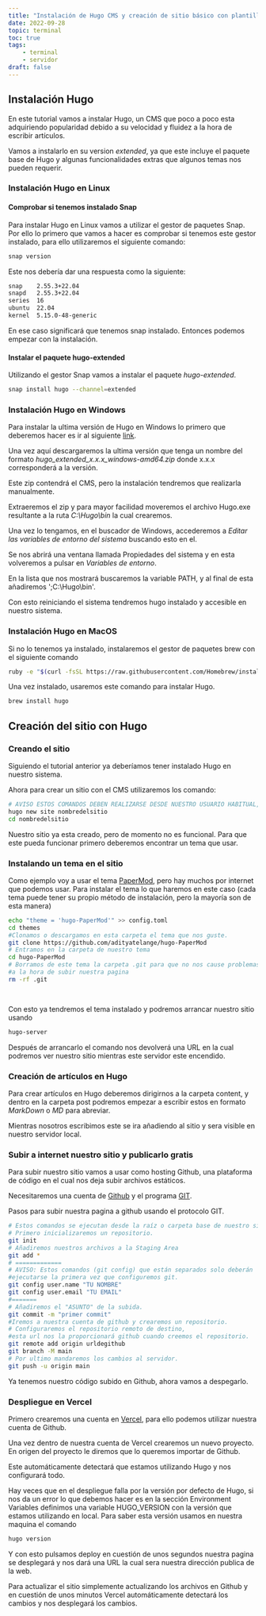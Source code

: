 ```yaml
---
title: "Instalación de Hugo CMS y creación de sitio básico con plantilla"
date: 2022-09-28
topic: terminal
toc: true
tags:
    - terminal
    - servidor
draft: false
---
```

## Instalación Hugo

En este tutorial vamos a instalar Hugo, un CMS que poco a poco esta adquiriendo popularidad debido a su velocidad y fluidez a la hora de escribir artículos.

Vamos a instalarlo en su version *extended*, ya que este incluye el paquete base de Hugo y algunas funcionalidades extras que algunos temas nos pueden requerir.

### Instalación Hugo en Linux

#### Comprobar si tenemos instalado Snap

Para instalar Hugo en Linux vamos a utilizar el gestor de paquetes Snap. Por ello lo primero que vamos a hacer es comprobar si tenemos este gestor instalado, para ello utilizaremos el siguiente comando:

```sh
snap version

```

Este nos debería dar una respuesta como la siguiente:

```sh
snap    2.55.3+22.04
snapd   2.55.3+22.04
series  16
ubuntu  22.04
kernel  5.15.0-48-generic

```

En ese caso significará que tenemos snap instalado. Entonces podemos empezar con la instalación.

#### Instalar el paquete hugo-extended

Utilizando el gestor Snap vamos a instalar el paquete *hugo-extended*.

```sh
snap install hugo --channel=extended

```

### Instalación Hugo en Windows

Para instalar la ultima versión de Hugo en Windows lo primero que deberemos hacer es ir al siguiente [link](https://github.com/gohugoio/hugo/releases).

Una vez aquí descargaremos la ultima versión que tenga un nombre del formato *hugo_extended_x.x.x_windows-amd64.zip* donde x.x.x corresponderá a la versión.

Este zip contendrá el CMS, pero la instalación tendremos que realizarla manualmente.

Extraeremos el zip y para mayor facilidad moveremos el archivo Hugo.exe resultante a la ruta  *C:\Hugo\bin* la cual crearemos.

Una vez lo tengamos, en el buscador de Windows, accederemos a *Editar las variables de entorno del sistema* buscando esto en el.

Se nos abrirá una ventana llamada Propiedades del sistema y en esta volveremos a pulsar en *Variables de entorno*.

En la lista que nos mostrará buscaremos la variable PATH, y al final de esta añadiremos ';C:\Hugo\bin'.

Con esto reiniciando el sistema tendremos hugo instalado y accesible en nuestro sistema.

### Instalación Hugo en MacOS

Si no lo tenemos ya instalado, instalaremos el gestor de paquetes brew con el siguiente comando

```sh
ruby -e "$(curl -fsSL https://raw.githubusercontent.com/Homebrew/install/master/install)"
```

Una vez instalado, usaremos este comando para instalar Hugo.

````sh
brew install hugo

````

## Creación del sitio con Hugo

### Creando el sitio

Siguiendo el tutorial anterior ya deberíamos tener instalado Hugo en nuestro sistema.

Ahora para crear un sitio con el CMS utilizaremos los comando:

```sh
# AVISO ESTOS COMANDOS DEBEN REALIZARSE DESDE NUESTRO USUARIO HABITUAL, NUNCA DESDE SUDO
hugo new site nombredelsitio
cd nombredelsitio
```

Nuestro sitio ya esta creado, pero de momento no es funcional. Para que este pueda funcionar primero deberemos encontrar un tema que usar.

### Instalando un tema en el sitio

 Como ejemplo voy a usar el tema [PaperMod](https://github.com/adityatelange/hugo-PaperMod), pero hay muchos por internet que podemos usar. Para instalar el tema lo que haremos en este caso (cada tema puede tener su propio método de instalación, pero la mayoría son de esta manera)

```sh
echo "theme = 'hugo-PaperMod'" >> config.toml
cd themes
#Clonamos o descargamos en esta carpeta el tema que nos guste.
git clone https://github.com/adityatelange/hugo-PaperMod
# Entramos en la carpeta de nuestro tema
cd hugo-PaperMod
# Borramos de este tema la carpeta .git para que no nos cause problemas
#a la hora de subir nuestra pagina
rm -rf .git

 
```

Con esto ya tendremos el tema instalado y podremos arrancar nuestro sitio usando

```sh
hugo-server
```

Después de arrancarlo el comando nos devolverá una URL en la cual podremos ver nuestro sitio mientras este servidor este encendido.

### Creación de artículos en Hugo

Para crear artículos en Hugo deberemos dirigirnos a la carpeta content, y dentro en la carpeta post podremos empezar a escribir estos en formato *MarkDown* o *MD* para abreviar.

Mientras nosotros escribimos este se ira añadiendo al sitio y sera visible en nuestro servidor local.

### Subir a internet nuestro sitio y publicarlo gratis

Para subir nuestro sitio vamos a usar como hosting Github, una plataforma de código en el cual nos deja subir archivos estáticos.

Necesitaremos una cuenta de [Github](https://github.com) y el programa [GIT](https://git-scm.com/downloads).

Pasos para subir nuestra pagina a github usando el protocolo GIT.

```sh
# Estos comandos se ejecutan desde la raíz o carpeta base de nuestro sitio.
# Primero inicializaremos un repositorio.
git init
# Añadiremos nuestros archivos a la Staging Area
git add *
# =============
# AVISO: Estos comandos (git config) que están separados solo deberán
#ejecutarse la primera vez que configuremos git.
git config user.name "TU NOMBRE"
git config user.email "TU EMAIL"
#=======
# Añadiremos el "ASUNTO" de la subida.
git commit -m "primer commit"
#Iremos a nuestra cuenta de github y crearemos un repositorio.
# Configuraremos el repositorio remoto de destino, 
#esta url nos la proporcionará github cuando creemos el repositorio.
git remote add origin urldegithub
git branch -M main
# Por ultimo mandaremos los cambios al servidor.
git push -u origin main
```

Ya tenemos nuestro código subido en Github, ahora vamos a despegarlo.

### Despliegue en Vercel

Primero crearemos una cuenta en [Vercel](https://vercel.com), para ello podemos utilizar nuestra cuenta de Github.

Una vez dentro de nuestra cuenta de Vercel crearemos un nuevo proyecto.
En origen del proyecto le diremos que lo queremos importar de Github.

Este automáticamente detectará que estamos utilizando Hugo y nos configurará todo.

Hay veces que en el despliegue falla por la versión por defecto de Hugo, si nos da un error lo que debemos hacer es en la sección Environment Variables definimos una variable HUGO_VERSION con la versión que estamos utilizando en local. Para saber esta versión usamos en nuestra maquina el comando

```sh
hugo version
```

Y con esto pulsamos deploy en cuestión de unos segundos nuestra pagina se desplegará y nos dará una URL la cual sera nuestra dirección publica de la web.

Para actualizar el sitio simplemente actualizando los archivos en Github y en cuestión de unos minutos Vercel automáticamente detectará los cambios y nos desplegará los cambios.
